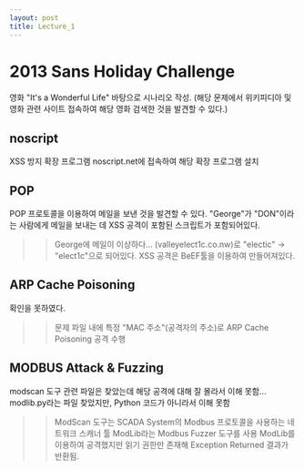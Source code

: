 ```yaml
---
layout: post
title: Lecture_1
---
```


# 2013 Sans Holiday Challenge
영화 "It's a Wonderful Life" 바탕으로 시나리오 작성. (해당 문제에서 위키피디아 및 영화 관련 사이트 접속하여 해당 영화 검색한 것을 발견할 수 있다.)

## noscript
XSS 방지 확장 프로그램
noscript.net에 접속하여 해당 확장 프로그램 설치

## POP
POP 프로토콜을 이용하여 메일을 보낸 것을 발견할 수 있다.
"George"가 "DON"이라는 사람에게 메일을 보내는 데 XSS 공격이 포함된 스크립트가 포함되어있다.

>> George에 메일이 이상하다... (valleyelect1c.co.nw)로 "electic" -> "elect1c"으로 되어있다.
>> XSS 공격은 BeEF툴을 이용하여 만들어져있다.


## ARP Cache Poisoning
확인을 못하였다.

>> 문제 파일 내에 특정 "MAC 주소"(공격자의 주소)로 ARP Cache Poisoning 공격 수행

## MODBUS Attack & Fuzzing
modscan 도구 관련 파일은 찾았는데 해당 공격에 대해 잘 몰라서 이해 못함...
modlib.py라는 파일 찾았지만, Python 코드가 아니라서 이해 못함

>> ModScan 도구는 SCADA System의 Modbus 프로토콜을 사용하는 네트워크 스캐너 툴
>> ModLib라는 Modbus Fuzzer 도구를 사용
>> ModLib를 이용하여 공격했지만 읽기 권한만 존재해 Exception Returned 결과가 반환됨.
